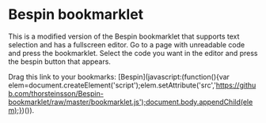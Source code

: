 Bespin bookmarklet
==================

This is a modified version of the Bespin bookmarklet that supports text selection and has a fullscreen editor.
Go to a page with unreadable code and press the bookmarklet. Select the code you want in the editor and press the bespin button that appears.

Drag this link to your bookmarks: [Bespin](javascript:(function(){var elem=document.createElement('script');elem.setAttribute('src','https://github.com/thorsteinsson/Bespin-bookmarklet/raw/master/bookmarklet.js');document.body.appendChild(elem);})()).
